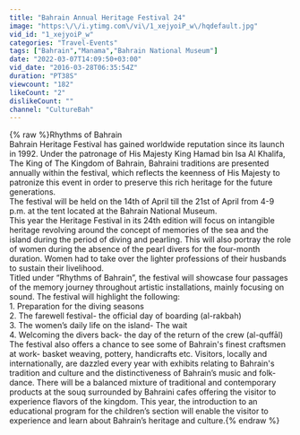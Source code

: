 ```yaml
---
title: "Bahrain Annual Heritage Festival 24"
image: "https:\/\/i.ytimg.com\/vi\/1_xejyoiP_w\/hqdefault.jpg"
vid_id: "1_xejyoiP_w"
categories: "Travel-Events"
tags: ["Bahrain","Manama","Bahrain National Museum"]
date: "2022-03-07T14:09:50+03:00"
vid_date: "2016-03-28T06:35:54Z"
duration: "PT38S"
viewcount: "182"
likeCount: "2"
dislikeCount: ""
channel: "CultureBah"
---
```

{% raw %}Rhythms of Bahrain<br />Bahrain Heritage Festival has gained worldwide reputation since its launch in 1992. Under the patronage of His Majesty King Hamad bin Isa Al Khalifa, The King of The Kingdom of Bahrain, Bahraini traditions are presented annually within the festival, which reflects the keenness of His Majesty to patronize this event in order to preserve this rich heritage for the future generations. <br />The festival will be held on the 14th of April till the 21st of April from 4-9 p.m. at the tent located at the Bahrain National Museum.<br />This year the Heritage Festival in its 24th edition will focus on intangible heritage revolving around the concept of memories of the sea and the island during the period of diving and pearling. This will also portray the role of women during the absence of the pearl divers for the four-month duration. Women had to take over the lighter professions of their husbands to sustain their livelihood.<br />Titled under “Rhythms of Bahrain”, the festival will showcase four passages of the memory journey throughout artistic installations, mainly focusing on sound. The festival will highlight the following:<br />1. Preparation for the diving seasons <br />2. The farewell festival- the official day of boarding (al-rakbah) <br />3. The women’s daily life on the island- The wait <br />4. Welcoming the divers back- the day of the return of the crew (al-quffāl)<br />The festival also offers a chance to see some of Bahrain's finest craftsmen at work- basket weaving, pottery, handicrafts etc. Visitors, locally and internationally, are dazzled every year with exhibits relating to Bahrain's tradition and culture and the distinctiveness of Bahrain’s music and folk-dance. There will be a balanced mixture of traditional and contemporary products at the souq surrounded by Bahraini cafes offering the visitor to experience flavors of the kingdom. This year, the introduction to an educational program for the children’s section will enable the visitor to experience and learn about Bahrain’s heritage and culture.{% endraw %}
